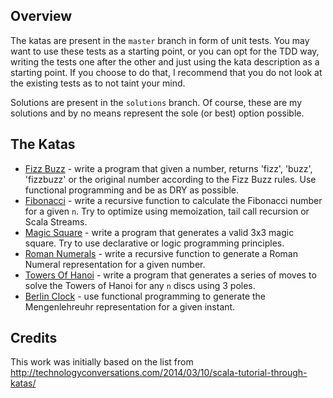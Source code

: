 ## Overview
The katas are present in the `master` branch in form of unit tests. You may want to use these tests as a starting point,
or you can opt for the TDD way, writing the tests one after the other and just using the kata description as a starting point.
If you choose to do that, I recommend that you do not look at the existing tests as to not taint your mind.

Solutions are present in the `solutions` branch. Of course, these are my solutions and by no means represent the sole (or best) option possible.

## The Katas
* [Fizz Buzz](http://en.wikipedia.org/wiki/Fizz_buzz) - write a program that given a number, returns 'fizz', 'buzz', 'fizzbuzz' or the original number according to the Fizz Buzz rules. Use functional programming and be as DRY as possible.
* [Fibonacci](http://en.wikipedia.org/wiki/Fibonacci_number) - write a recursive function to calculate the Fibonacci number for a given `n`. Try to optimize using memoization, tail call recursion or Scala Streams.
* [Magic Square](http://en.wikipedia.org/wiki/Magic_square) - write a program that generates a valid 3x3 magic square. Try to use declarative or logic programming principles. 
* [Roman Numerals](http://en.wikipedia.org/wiki/Roman_numerals) - write a recursive function to generate a Roman Numeral representation for a given number.
* [Towers Of Hanoi](http://en.wikipedia.org/wiki/Tower_of_Hanoi) - write a program that generates a series of moves to solve the Towers of Hanoi for any `n` discs using 3 poles.
* [Berlin Clock](http://en.wikipedia.org/wiki/Mengenlehreuhr) - use functional programming to generate the Mengenlehreuhr representation for a given instant.

## Credits
This work was initially based on the list from http://technologyconversations.com/2014/03/10/scala-tutorial-through-katas/

